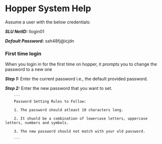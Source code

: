 <h1>Hopper System Help</h1>
Assume a user with the below credentials:

***SLU NetID:*** Ilogin01

***Default Password:*** xah48fj@icjdn

<h3>First time login</h3>
When you login in for the first time on hopper, it prompts you to change the password to a new one

***Step 1:*** Enter the current password i.e., the default provided password.

***Step 2:*** Enter the new password that you want to set.

        ```
        Password Setting Rules to Follow:
        
        1. The password should atleast 10 characters long.

        2. It shuold be a combination of lowercase letters, uppercase letters, numbers and symbols.

        3. The new password should not match with your old password.
        
        ```
